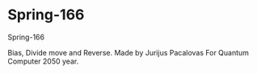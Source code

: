 # Spring-166
Spring-166

Bias, Divide move and Reverse.
Made by Jurijus Pacalovas
For Quantum Computer 2050 year.
